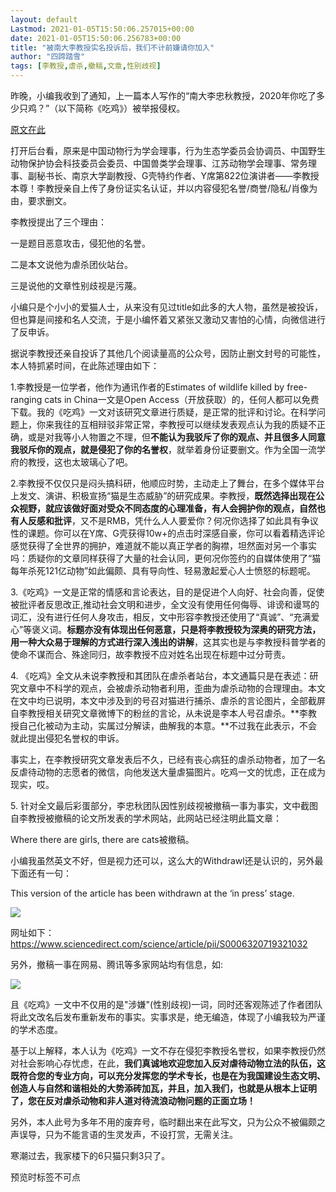 ```yaml
---
layout: default
Lastmod: 2021-01-05T15:50:06.257015+00:00
date: 2021-01-05T15:50:06.256783+00:00
title: "被南大李教授实名投诉后，我们不计前嫌请你加入"
author: "四蹄踏雪"
tags: [李教授,虐杀,撤稿,文章,性别歧视]
---
```


昨晚，小编我收到了通知，上一篇本人写作的“南大李忠秋教授，2020年你吃了多少只鸡？”（以下简称《吃鸡》）被举报侵权。

  

[原文在此](http://mp.weixin.qq.com/s?__biz=MjM5NzM1NjAxMQ==&mid=2648928704&idx=1&sn=3c22ff46f9b0ac81b20a76bad597bf69&chksm=becc994489bb10526504d7bed37d2cf81c7787172f12e9c7fb332e7ae1e46a4c64c8a51943d2&scene=21#wechat_redirect)  

打开后台看，原来是中国动物行为学会理事，行为生态学委员会协调员、中国野生动物保护协会科技委员会委员、中国兽类学会理事、江苏动物学会理事、常务理事、副秘书长、南京大学副教授、G壳特约作者、Y席第822位演讲者——李教授本尊！李教授亲自上传了身份证实名认证，并以内容侵犯名誉/商誉/隐私/肖像为由，要求删文。

李教授提出了三个理由：

一是题目恶意攻击，侵犯他的名誉。

二是本文说他为虐杀团伙站台。

三是说他的文章性别歧视是污蔑。

小编只是个小小的爱猫人士，从来没有见过title如此多的大人物，虽然是被投诉，但也算是间接和名人交流，于是小编怀着又紧张又激动又害怕的心情，向微信进行了反申诉。

  

据说李教授还亲自投诉了其他几个阅读量高的公众号，因防止删文封号的可能性，本人特抓紧时间，在此陈述理由如下：

1.李教授是一位学者，他作为通讯作者的Estimates of wildlife killed by free-ranging cats in China一文是Open Access（开放获取）的，任何人都可以免费下载。我的《吃鸡》一文对该研究文章进行质疑，是正常的批评和讨论。在科学问题上，你来我往的互相辩驳非常正常，李教授可以继续发表观点认为我的质疑不正确，或是对我等小人物置之不理，但**不能认为我驳斥了你的观点、并且很多人同意我驳斥你的观点，就是侵犯了你的名誉权**，就举着身份证要删文。作为全国一流学府的教授，这也太玻璃心了吧。

2.李教授不仅仅只是闷头搞科研，他顺应时势，主动走上了舞台，在多个媒体平台上发文、演讲、积极宣扬“猫是生态威胁”的研究成果。李教授，**既然选择出现在公众视野，就应该做好面对受众不同态度的心理准备，有人会拥护你的观点，自然也有人反感和批评**，又不是RMB，凭什么人人要爱你？何况你选择了如此具有争议性的课题。你可以在Y席、G壳获得10w+的点击时深感自豪，你可以看着精选评论感觉获得了全世界的拥护，难道就不能以真正学者的胸襟，坦然面对另一个事实吗：质疑你的文章同样获得了大量的社会认同，更何况你签约的自媒体使用了“猫每年杀死121亿动物”如此偏颇、具有导向性、轻易激起爱心人士愤怒的标题呢。

3.《吃鸡》一文是正常的情感和言论表达，目的是促进个人向好、社会向善，促使被批评者反思改正,推动社会文明和进步，全文没有使用任何侮辱、诽谤和谩骂的词汇，没有进行任何人身攻击，相反，文中形容李教授还使用了“真诚”、“充满爱心”等褒义词。**标题亦没有体现出任何恶意，只是将李教授较为深奥的研究方法，用一种大众易于理解的方式进行深入浅出的讲解**，这其实也是与李教授科普学者的使命不谋而合、殊途同归，故李教授不应对姓名出现在标题中过分苛责。

4\. 《吃鸡》全文从未说李教授和其团队在虐杀者站台，本文通篇只是在表述：研究文章中不科学的观点，会被虐杀动物者利用，歪曲为虐杀动物的合理理由。本文在文中均已说明，本文中涉及到的号召对猫进行捕杀、虐杀的言论图片，全部截屏自李教授相关研究文章微博下的粉丝的言论，从未说是李本人号召虐杀。**李教授自己化被动为主动，实属过分解读，曲解我的本意。**不过我在此表示，不会就此提出侵犯名誉权的申诉。

  

事实上，在李教授研究文章发表后不久，已经有丧心病狂的虐杀动物者，加了一名反虐待动物的志愿者的微信，向他发送大量虐猫图片。吃鸡一文的忧虑，正在成为现实，哎。

5\. 针对全文最后彩蛋部分，李忠秋团队因性别歧视被撤稿一事为事实，文中截图自李教授被撤稿的论文所发表的学术网站，此网站已经注明此篇文章：

Where there are girls, there are cats被撤稿。

  

小编我虽然英文不好，但是视力还可以，这么大的Withdrawl还是认识的，另外最下面还有一句：  

This version of the article has been withdrawn at the ‘in press’ stage.

![](https://images.weserv.nl/?url=https%3A//mmbiz.qpic.cn/mmbiz_png/7vm0oTz2UPA5Vwb5CjIl2vt4PG9iaQbNouOgibQNO7JYlmicICGHHbNfmSgnJaP29rA60rhicH7f6YHgDMzO3DeBjA/640%3Fwx_fmt%3Dpng)

网址如下：https://www.sciencedirect.com/science/article/pii/S0006320719321032  

另外，撤稿一事在网易、腾讯等多家网站均有信息，如:

![](https://images.weserv.nl/?url=https%3A//mmbiz.qpic.cn/mmbiz_png/7vm0oTz2UPA5Vwb5CjIl2vt4PG9iaQbNodcXBiaibcueXehNEib1Kk15EClWpAXtssgJtOo6ElibmNzzVjX8h3KbbRQ/640%3Fwx_fmt%3Dpng)

且《吃鸡》一文中不仅用的是"涉嫌"(性别歧视)一词，同时还客观陈述了作者团队将此文改名后发布重新发布的事实。实事求是，绝无编造，体现了小编我较为严谨的学术态度。

  

基于以上解释，本人认为《吃鸡》一文不存在侵犯李教授名誉权，如果李教授仍然对社会影响心存忧虑，在此，**我们真诚地欢迎您加入反对虐待动物立法的队伍，这既符合您的专业方向，可以充分发挥您的学术专长，也是在为我国建设生态文明、创造人与自然和谐相处的大势添砖加瓦，并且，加入我们，也就是从根本上证明了，您在反对虐杀动物和非人道对待流浪动物问题的正面立场！**

  

另外，本人此号为多年不用的废弃号，临时翻出来在此写文，只为公众不被偏颇之声误导，只为不能言语的生灵发声，不设打赏，无需关注。

  

  

寒潮过去，我家楼下的6只猫只剩3只了。

  

  

  

  

  

预览时标签不可点

